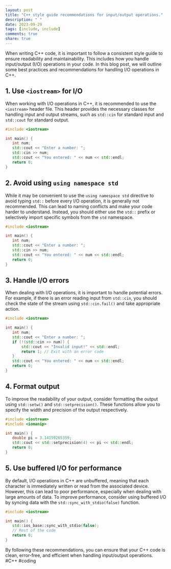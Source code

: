 ```yaml
---
layout: post
title: "C++ style guide recommendations for input/output operations."
description: " "
date: 2023-09-29
tags: [include, include]
comments: true
share: true
---
```


When writing C++ code, it is important to follow a consistent style guide to ensure readability and maintainability. This includes how you handle input/output (I/O) operations in your code. In this blog post, we will outline some best practices and recommendations for handling I/O operations in C++.

## 1. Use `<iostream>` for I/O
When working with I/O operations in C++, it is recommended to use the `<iostream>` header file. This header provides the necessary classes for handling input and output streams, such as `std::cin` for standard input and `std::cout` for standard output.

```cpp
#include <iostream>

int main() {
   int num;
   std::cout << "Enter a number: ";
   std::cin >> num;
   std::cout << "You entered: " << num << std::endl;
   return 0;
}
```

## 2. Avoid using `using namespace std`
While it may be convenient to use the `using namespace std` directive to avoid typing `std::` before every I/O operation, it is generally not recommended. This can lead to naming conflicts and make your code harder to understand. Instead, you should either use the `std::` prefix or selectively import specific symbols from the `std` namespace.

```cpp
#include <iostream>

int main() {
   int num;
   std::cout << "Enter a number: ";
   std::cin >> num;
   std::cout << "You entered: " << num << std::endl;
   return 0;
}
```

## 3. Handle I/O errors
When dealing with I/O operations, it is important to handle potential errors. For example, if there is an error reading input from `std::cin`, you should check the state of the stream using `std::cin.fail()` and take appropriate action.

```cpp
#include <iostream>

int main() {
   int num;
   std::cout << "Enter a number: ";
   if (!(std::cin >> num)) {
       std::cout << "Invalid input!" << std::endl;
       return 1; // Exit with an error code
   }
   std::cout << "You entered: " << num << std::endl;
   return 0;
}
```

## 4. Format output
To improve the readability of your output, consider formatting the output using `std::setw()` and `std::setprecision()`. These functions allow you to specify the width and precision of the output respectively.

```cpp
#include <iostream>
#include <iomanip>

int main() {
   double pi = 3.14159265359;
   std::cout << std::setprecision(4) << pi << std::endl;
   return 0;
}
```

## 5. Use buffered I/O for performance
By default, I/O operations in C++ are unbuffered, meaning that each character is immediately written or read from the associated device. However, this can lead to poor performance, especially when dealing with large amounts of data. To improve performance, consider using buffered I/O by syncing data with the `std::sync_with_stdio(false)` function.

```cpp
#include <iostream>

int main() {
   std::ios_base::sync_with_stdio(false);
   // Rest of the code
   return 0;
}
```

By following these recommendations, you can ensure that your C++ code is clean, error-free, and efficient when handling input/output operations. #C++ #coding